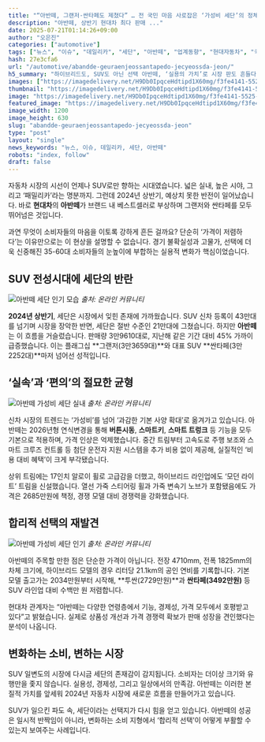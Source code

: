 ```yaml
---
title: "“아반떼, 그랜저·싼타페도 제쳤다” … 전 국민 마음 사로잡은 ‘가성비 세단’의 정체"
description: "아반떼, 상반기 현대차 최다 판매 ..."
date: 2025-07-21T01:14:26+09:00
author: "오은진"
categories: ["automotive"]
tags: ["뉴스", "이슈", "데일리카", "세단", "아반떼", "업계동향", "현대자동차", "국내자동차시장", "가성비자동차"]
hash: 27e3cfa6
url: "/automotive/abandde-geuraenjeossantapedo-jecyeossda-jeon/"
h5_summary: "하이브리드도, SUV도 아닌 선택 아반떼, ‘실용의 가치’로 시장 판도 흔들다"
images: ["https://imagedelivery.net/H9Db0IpqceHdtipd1X60mg/f3fe4141-5525-44a5-2b19-8b45abe31f00/public", "https://imagedelivery.net/H9Db0IpqceHdtipd1X60mg/0e800803-936b-4286-57bc-715c03db7d00/public", "https://imagedelivery.net/H9Db0IpqceHdtipd1X60mg/d0a35857-f025-407f-2852-2206de46b900/public", "https://imagedelivery.net/H9Db0IpqceHdtipd1X60mg/fd2a7f1b-7b6e-4ddb-2cbe-f8d836f11300/public"]
thumbnail: "https://imagedelivery.net/H9Db0IpqceHdtipd1X60mg/f3fe4141-5525-44a5-2b19-8b45abe31f00/public"
image: "https://imagedelivery.net/H9Db0IpqceHdtipd1X60mg/f3fe4141-5525-44a5-2b19-8b45abe31f00/public"
featured_image: "https://imagedelivery.net/H9Db0IpqceHdtipd1X60mg/f3fe4141-5525-44a5-2b19-8b45abe31f00/public"
image_width: 1200
image_height: 630
slug: "abandde-geuraenjeossantapedo-jecyeossda-jeon"
type: "post"
layout: "single"
news_keywords: "뉴스, 이슈, 데일리카, 세단, 아반떼"
robots: "index, follow"
draft: false
---
```


자동차 시장의 시선이 언제나 SUV로만 향하는 시대였습니다. 넓은 실내, 높은 시야, 그리고 ‘패밀리카’라는 명분까지. 그런데 2024년 상반기, 예상치 못한 반전이 일어났습니다. 바로 **현대차**의 **아반떼**가 브랜드 내 베스트셀러로 부상하며 그랜저와 싼타페를 모두 뛰어넘은 것입니다.

과연 무엇이 소비자들의 마음을 이토록 강하게 흔든 걸까요? 단순히 ‘가격이 저렴하다’는 이유만으로는 이 현상을 설명할 수 없습니다. 경기 불확실성과 고물가, 선택에 더욱 신중해진 35-60대 소비자들의 눈높이에 부합하는 실용적 변화가 핵심이었습니다.

## SUV 전성시대에 세단의 반란

![아반떼 세단 인기 모습](https://imagedelivery.net/H9Db0IpqceHdtipd1X60mg/fd2a7f1b-7b6e-4ddb-2cbe-f8d836f11300/public)
*출처: 온라인 커뮤니티*


**2024년 상반기**, 세단은 시장에서 잊힌 존재에 가까웠습니다. SUV 신차 등록이 43만대를 넘기며 시장을 장악한 반면, 세단은 절반 수준인 21만대에 그쳤습니다. 하지만 **아반떼**는 이 흐름을 거슬렀습니다. 판매량 3만9610대로, 지난해 같은 기간 대비 45% 가까이 급증했습니다. 이는 플래그십 **그랜저(3만3659대)**와 대표 SUV **싼타페(3만2252대)**마저 넘어선 성적입니다.

## ‘실속’과 ‘편의’의 절묘한 균형

![아반떼 가성비 세단 실내](https://imagedelivery.net/H9Db0IpqceHdtipd1X60mg/0e800803-936b-4286-57bc-715c03db7d00/public)
*출처: 온라인 커뮤니티*


신차 시장의 트렌드는 ‘가성비’를 넘어 ‘과감한 기본 사양 확대’로 옮겨가고 있습니다. 아반떼는 2026년형 연식변경을 통해 **버튼시동**, **스마트키**, **스마트 트렁크** 등 기능을 모두 기본으로 적용하며, 가격 인상은 억제했습니다. 중간 트림부터 고속도로 주행 보조와 스마트 크루즈 컨트롤 등 첨단 운전자 지원 시스템을 추가 비용 없이 제공해, 실질적인 ‘비용 대비 혜택’이 크게 부각됐습니다.

상위 트림에는 17인치 알로이 휠로 고급감을 더했고, 하이브리드 라인업에도 ‘모던 라이트’ 트림을 신설했습니다. 열선 가죽 스티어링 휠과 가죽 변속기 노브가 포함됐음에도 가격은 2685만원에 책정, 경쟁 모델 대비 경쟁력을 강화했습니다.

## 합리적 선택의 재발견

![아반떼 가성비 세단 인기](https://imagedelivery.net/H9Db0IpqceHdtipd1X60mg/d0a35857-f025-407f-2852-2206de46b900/public)
*출처: 온라인 커뮤니티*


아반떼의 주목할 만한 점은 단순한 가격이 아닙니다. 전장 4710mm, 전폭 1825mm의 차체 크기에, 하이브리드 모델의 경우 리터당 21.1km의 공인 연비를 기록합니다. 기본 모델 출고가는 2034만원부터 시작해, **투싼(2729만원)**과 **싼타페(3492만원)** 등 SUV 라인업 대비 수백만 원 저렴합니다.

현대차 관계자는 “아반떼는 다양한 연령층에서 기능, 경제성, 가격 모두에서 호평받고 있다”고 밝혔습니다. 실제로 상품성 개선과 가격 경쟁력 확보가 판매 성장을 견인했다는 분석이 나옵니다.

## 변화하는 소비, 변하는 시장

SUV 일변도의 시장에 다시금 세단의 존재감이 감지됩니다. 소비자는 더이상 크기와 유행만을 좇지 않습니다. 실용성, 경제성, 그리고 일상에서의 만족감. 아반떼는 이러한 본질적 가치를 앞세워 2024년 자동차 시장에 새로운 흐름을 만들어가고 있습니다. 

SUV가 일으킨 파도 속, 세단이라는 선택지가 다시 힘을 얻고 있습니다. 아반떼의 성공은 일시적 반짝임이 아니라, 변화하는 소비 지형에서 ‘합리적 선택’이 어떻게 부활할 수 있는지 보여주는 사례입니다.
